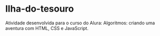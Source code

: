 # Ilha-do-tesouro
Atividade desenvolvida para o curso do Alura: Algoritmos: criando uma aventura com HTML, CSS e JavaScript.
